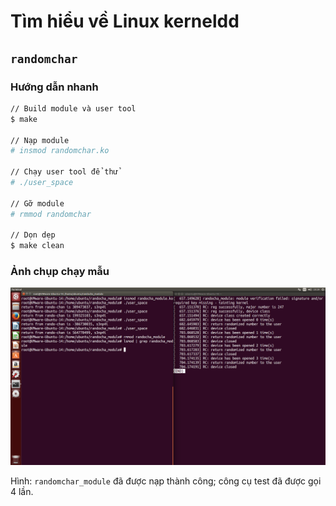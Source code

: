 # Tìm hiểu về Linux kerneldd

## `randomchar`

### Hướng dẫn nhanh

```bash
// Build module và user tool
$ make

// Nạp module
# insmod randomchar.ko

// Chạy user tool để thử
# ./user_space

// Gỡ module
# rmmod randomchar

// Dọn dẹp
$ make clean
```


### Ảnh chụp chạy mẫu

![image-20200619204001401](README.images/image-20200619204001401.png)

Hình: `randomchar_module` đã được nạp thành công; công cụ test đã được gọi 4 lần.
